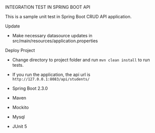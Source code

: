 INTEGRATION TEST IN SPRING BOOT API

This is a sample unit test in Spring Boot CRUD API application. 

Update
- Make necessary datasource updates in src/main/resources/application.properties

Deploy Project
- Change directory to project folder and  run `mvn clean install` to run tests.
- If you run the application, the api url is `http://127.0.0.1:8083/api/students/` 

- Spring Boot 2.3.0
- Maven
- Mockito
- Mysql
- JUnit 5



